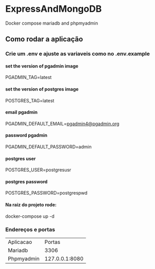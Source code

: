 # ExpressAndMongoDB
Docker compose mariadb and phpmyadmin


## Como rodar a aplicação
### Crie um .env e ajuste as variaveis como no .env.example
#### set the version of pgadmin image
PGADMIN_TAG=latest
#### set the version of postgres image
POSTGRES_TAG=latest
#### email pgadmin
PGADMIN_DEFAULT_EMAIL=pgadmin4@pgadmin.org
#### password pgadmin
PGADMIN_DEFAULT_PASSWORD=admin
#### postgres user
POSTGRES_USER=postgresusr
#### postgres password
POSTGRES_PASSWORD=postgrespwd

#### Na raiz do projeto rode:
docker-compose up -d

### Endereços e portas

<table>
  <tr>
      <td>Aplicacao</td>
      <td>Portas</td>
  </tr>
  <tr>
      <td>Mariadb</td>
      <td>3306</td>
  </tr>
   <tr>
      <td>Phpmyadmin</td>
      <td>127.0.0.1:8080</td>
  </tr>
</table>

